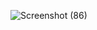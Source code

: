 ![Screenshot (86)](https://github.com/user-attachments/assets/60d5ff7e-4b8a-4467-8f78-73c5d3f0eb93)
